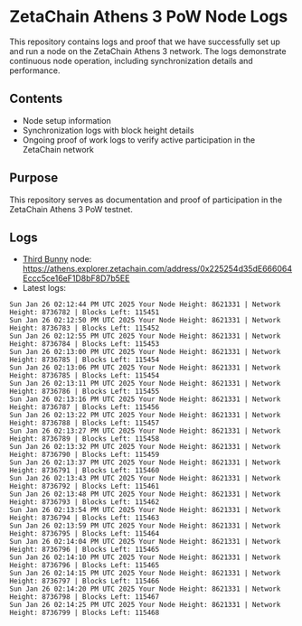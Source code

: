 # ZetaChain Athens 3 PoW Node Logs
This repository contains logs and proof that we have successfully set up and run a node on the ZetaChain Athens 3 network. The logs demonstrate continuous node operation, including synchronization details and performance.

## Contents
- Node setup information
- Synchronization logs with block height details
- Ongoing proof of work logs to verify active participation in the ZetaChain network

## Purpose
This repository serves as documentation and proof of participation in the ZetaChain Athens 3 PoW testnet.

## Logs

- [Third Bunny](https://thirdbunny.xyz/) node: https://athens.explorer.zetachain.com/address/0x225254d35dE666064Eccc5ce16eF1D8bF8D7b5EE
- Latest logs:
```
Sun Jan 26 02:12:44 PM UTC 2025 Your Node Height: 8621331 | Network Height: 8736782 | Blocks Left: 115451
Sun Jan 26 02:12:50 PM UTC 2025 Your Node Height: 8621331 | Network Height: 8736783 | Blocks Left: 115452
Sun Jan 26 02:12:55 PM UTC 2025 Your Node Height: 8621331 | Network Height: 8736784 | Blocks Left: 115453
Sun Jan 26 02:13:00 PM UTC 2025 Your Node Height: 8621331 | Network Height: 8736785 | Blocks Left: 115454
Sun Jan 26 02:13:06 PM UTC 2025 Your Node Height: 8621331 | Network Height: 8736785 | Blocks Left: 115454
Sun Jan 26 02:13:11 PM UTC 2025 Your Node Height: 8621331 | Network Height: 8736786 | Blocks Left: 115455
Sun Jan 26 02:13:16 PM UTC 2025 Your Node Height: 8621331 | Network Height: 8736787 | Blocks Left: 115456
Sun Jan 26 02:13:22 PM UTC 2025 Your Node Height: 8621331 | Network Height: 8736788 | Blocks Left: 115457
Sun Jan 26 02:13:27 PM UTC 2025 Your Node Height: 8621331 | Network Height: 8736789 | Blocks Left: 115458
Sun Jan 26 02:13:32 PM UTC 2025 Your Node Height: 8621331 | Network Height: 8736790 | Blocks Left: 115459
Sun Jan 26 02:13:37 PM UTC 2025 Your Node Height: 8621331 | Network Height: 8736791 | Blocks Left: 115460
Sun Jan 26 02:13:43 PM UTC 2025 Your Node Height: 8621331 | Network Height: 8736792 | Blocks Left: 115461
Sun Jan 26 02:13:48 PM UTC 2025 Your Node Height: 8621331 | Network Height: 8736793 | Blocks Left: 115462
Sun Jan 26 02:13:54 PM UTC 2025 Your Node Height: 8621331 | Network Height: 8736794 | Blocks Left: 115463
Sun Jan 26 02:13:59 PM UTC 2025 Your Node Height: 8621331 | Network Height: 8736795 | Blocks Left: 115464
Sun Jan 26 02:14:04 PM UTC 2025 Your Node Height: 8621331 | Network Height: 8736796 | Blocks Left: 115465
Sun Jan 26 02:14:10 PM UTC 2025 Your Node Height: 8621331 | Network Height: 8736796 | Blocks Left: 115465
Sun Jan 26 02:14:15 PM UTC 2025 Your Node Height: 8621331 | Network Height: 8736797 | Blocks Left: 115466
Sun Jan 26 02:14:20 PM UTC 2025 Your Node Height: 8621331 | Network Height: 8736798 | Blocks Left: 115467
Sun Jan 26 02:14:25 PM UTC 2025 Your Node Height: 8621331 | Network Height: 8736799 | Blocks Left: 115468
```
